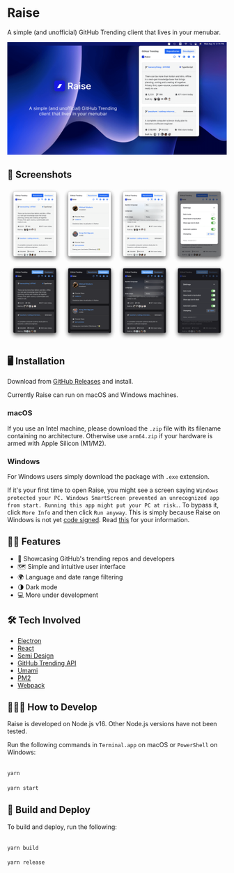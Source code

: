 # Raise

A simple (and unofficial) GitHub Trending client that lives in your menubar.

![Raise App Screenshots](./static/screenshots/banner.png)

## 📸 Screenshots

![Raise App Screenshots](./static/screenshots/ui.png)

## 🖥 Installation

Download from [GitHub Releases](https://github.com/meetyan/raise/releases) and install.

Currently Raise can run on macOS and Windows machines.

### macOS

If you use an Intel machine, please download the `.zip` file with its filename containing no architecture. Otherwise use `arm64.zip` if your hardware is armed with Apple Silicon (M1/M2).

### Windows

For Windows users simply download the package with `.exe` extension.

If it's your first time to open Raise, you might see a screen saying `Windows protected your PC. Windows SmartScreen prevented an unrecognized app from start. Running this app might put your PC at risk.`. To bypass it, click `More Info` and then click `Run anyway`. This is simply because Raise on Windows is not yet [code signed](https://www.electronjs.org/docs/latest/tutorial/code-signing). Read [this](https://stackoverflow.com/questions/48946680/how-to-avoid-the-windows-defender-smartscreen-prevented-an-unrecognized-app-fro) for your information.

## 🙌🏻 Features

- 🌠 Showcasing GitHub's trending repos and developers
- 🗺 Simple and intuitive user interface
- 🌍 Language and date range filtering
- 🌗 Dark mode
- 💻 More under development

## 🛠 Tech Involved

- [Electron](https://electronjs.org/)
- [React](https://reactjs.org/)
- [Semi Design](https://semi.design/)
- [GitHub Trending API](https://github.com/huchenme/github-trending-api)
- [Umami](https://github.com/gmasclet/umami)
- [PM2](https://pm2.keymetrics.io/)
- [Webpack](https://webpack.js.org/)

## 🧑🏻‍💻 How to Develop

Raise is developed on Node.js v16. Other Node.js versions have not been tested.

Run the following commands in `Terminal.app` on macOS or `PowerShell` on Windows:

```bash

yarn

yarn start

```

## 📢 Build and Deploy

To build and deploy, run the following:

```bash

yarn build

yarn release

```

